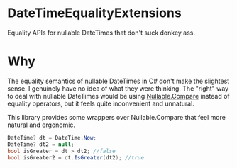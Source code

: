 # DateTimeEqualityExtensions

Equality APIs for nullable DateTimes that don't suck donkey ass.

# Why

The equality semantics of nullable DateTimes in C# don't make the slightest sense. I genuinely have no idea of what they were thinking. The "right" way to deal with nullable DateTimes would be using [Nullable.Compare](https://learn.microsoft.com/en-us/dotnet/api/system.nullable.compare?view=net-8.0) instead of equality operators, but it feels quite inconvenient and unnatural.

This library provides some wrappers over Nullable.Compare that feel more natural and ergonomic.

```csharp
DateTime? dt = DateTime.Now;
DateTime? dt2 = null;
bool isGreater = dt > dt2; //false
bool isGreater2 = dt.IsGreater(dt2); //true
```
